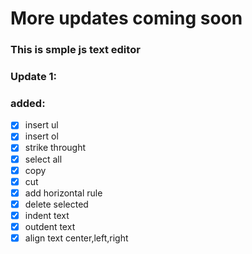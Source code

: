 # More updates coming soon
### This is smple js text editor
### Update 1:
### added:
- [x] insert ul
- [x]  insert ol
- [x]  strike throught
- [x] select all
- [x] copy
- [x] cut
- [x] add horizontal rule
- [x] delete selected
- [x] indent text
- [x] outdent text
- [x] align text center,left,right
